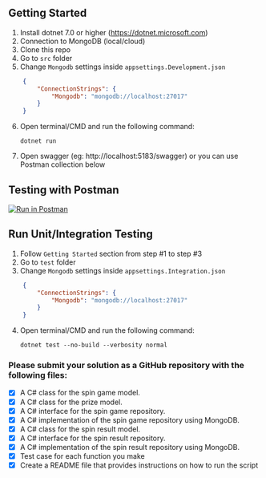 
## Getting Started

1. Install dotnet 7.0 or higher (https://dotnet.microsoft.com)
2. Connection to MongoDB (local/cloud)
3. Clone this repo
4. Go to `src` folder
5. Change `Mongodb` settings inside `appsettings.Development.json`

```json
    {
        "ConnectionStrings": {
            "Mongodb": "mongodb://localhost:27017"
        }
    }
```
6. Open terminal/CMD and run the following command:

    `dotnet run`
7. Open swagger (eg: http://localhost:5183/swagger) or you can use Postman collection below

## Testing with Postman

[![Run in Postman](https://run.pstmn.io/button.svg)](https://app.getpostman.com/run-collection/580677-1d294ded-1964-422a-b2cf-3ab3202ff99a?action=collection%2Ffork&collection-url=entityId%3D580677-1d294ded-1964-422a-b2cf-3ab3202ff99a%26entityType%3Dcollection%26workspaceId%3D65cade96-470b-4547-b69a-e5704d735eea#?env%5BLocal%5D=W3sia2V5IjoiYmFzZVVybCIsInZhbHVlIjoiaHR0cDovL2xvY2FsaG9zdDo1MTgzIiwiZW5hYmxlZCI6dHJ1ZSwidHlwZSI6ImRlZmF1bHQiLCJzZXNzaW9uVmFsdWUiOiJodHRwOi8vbG9jYWxob3N0OjUxODMiLCJzZXNzaW9uSW5kZXgiOjB9XQ==)

## Run Unit/Integration Testing

1. Follow `Getting Started` section from step #1 to step #3
2. Go to `test` folder
3. Change `Mongodb` settings inside `appsettings.Integration.json`

```json
    {
        "ConnectionStrings": {
            "Mongodb": "mongodb://localhost:27017"
        }
    }
```
4. Open terminal/CMD and run the following command:

    `dotnet test --no-build --verbosity normal`

### Please submit your solution as a GitHub repository with the following files:

- [x] A C# class for the spin game model.
- [x] A C# class for the prize model.
- [x] A C# interface for the spin game repository.
- [x] A C# implementation of the spin game repository using MongoDB.
- [x] A C# class for the spin result model.
- [x] A C# interface for the spin result repository.
- [x] A C# implementation of the spin result repository using MongoDB.
- [x] Test case for each function you make 
- [x] Create a README file that provides instructions on how to run the script